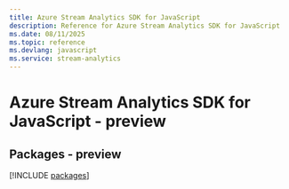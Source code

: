 ```yaml
---
title: Azure Stream Analytics SDK for JavaScript
description: Reference for Azure Stream Analytics SDK for JavaScript
ms.date: 08/11/2025
ms.topic: reference
ms.devlang: javascript
ms.service: stream-analytics
---
```

# Azure Stream Analytics SDK for JavaScript - preview
## Packages - preview
[!INCLUDE [packages](stream-analytics-index.md)]